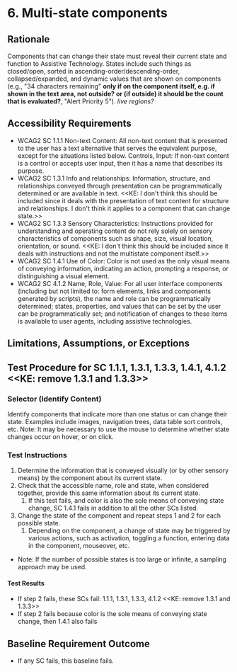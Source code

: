 # 6. Multi-state components
## Rationale
Components that can change their state must reveal their current state and function to Assistive Technology. States include such things as closed/open, sorted in ascending-order/descending-order, collapsed/expanded, and dynamic values that are shown on components (e.g., "34 characters remaining" **only if on the component itself, e.g. if shown in the text area, not outside? or (if outside) it should be the count that is evaluated?**, "Alert Priority 5"). *live regions?*

## Accessibility Requirements
* WCAG2 SC 1.1.1 Non-text Content: All non-text content that is presented to the user has a text alternative that serves the equivalent purpose, except for the situations listed below. Controls, Input: If non-text content is a control or accepts user input, then it has a name that describes its purpose.
* WCAG2 SC 1.3.1 Info and relationships: Information, structure, and relationships conveyed through presentation can be programmatically determined or are available in text. <<KE: I don't think this should be included since it deals with the presentation of text content for structure and relationships. I don't think it applies to a component that can change state.>>
* WCAG2 SC 1.3.3 Sensory Characteristics: Instructions provided for understanding and operating content do not rely solely on sensory characteristics of components such as shape, size, visual location, orientation, or sound. <<KE: I don't think this should be included since it deals with instructions and not the multistate component itself.>>
* WCAG2 SC 1.4.1 Use of Color: Color is not used as the only visual means of conveying information, indicating an action, prompting a response, or distinguishing a visual element.
* WCAG2 SC 4.1.2 Name, Role, Value: For all user interface components (including but not limited to: form elements, links and components generated by scripts), the name and role can be programmatically determined; states, properties, and values that can be set by the user can be programmatically set; and notification of changes to these items is available to user agents, including assistive technologies.

## Limitations, Assumptions, or Exceptions

## Test Procedure for SC 1.1.1, 1.3.1, 1.3.3, 1.4.1, 4.1.2 <<KE: remove 1.3.1 and 1.3.3>>

### Selector (Identify Content)
Identify components that indicate more than one status or can change their state. Examples include images, navigation trees, data table sort controls, etc. Note: It may be necessary to use the mouse to determine whether state changes occur on hover, or on click.

### Test Instructions
1. Determine the information that is conveyed visually (or by other sensory means) by the component about its current state.
1. Check that the accessible name, role and state, when considered together, provide this same information about its current state.
   1. If this test fails, and color is also the sole means of conveying state change, SC 1.4.1 fails in addition to all the other SCs listed.
1. Change the state of the component and repeat steps 1 and 2 for each possible state.
   1. Depending on the component, a change of state may be triggered by various actions, such as activation, toggling a function, entering data in the component, mouseover, etc.

* Note: If the number of possible states is too large or infinite, a sampling approach may be used.

#### Test Results
* If step 2 fails, these SCs fail: 1.1.1, 1.3.1, 1.3.3, 4.1.2 <<KE: remove 1.3.1 and 1.3.3>>
* If step 2 fails because color is the sole means of conveying state change, then 1.4.1 also fails

## Baseline Requirement Outcome
* If any SC fails, this baseline fails.
